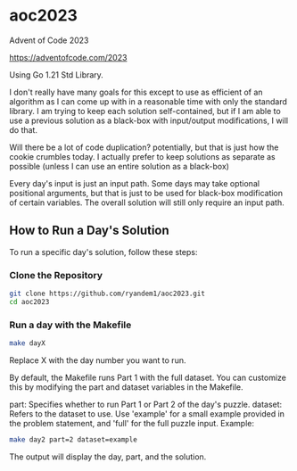 # aoc2023
Advent of Code 2023

https://adventofcode.com/2023

Using Go 1.21 Std Library.

I don't really have many goals for this except to use as efficient of an algorithm as I can come up with
in a reasonable time with only the standard library. I am trying to keep each solution self-contained, but
if I am able to use a previous solution as a black-box with input/output modifications, I will do that.

Will there be a lot of code duplication? potentially, but that is just how the cookie crumbles today. I actually prefer
to keep solutions as separate as possible (unless I can use an entire solution as a black-box)

Every day's input is just an input path. Some days may take optional positional arguments, but that is just to be used 
for black-box modification of certain variables. The overall solution will still only require an input path.

## How to Run a Day's Solution
To run a specific day's solution, follow these steps:

### Clone the Repository

```bash
git clone https://github.com/ryandem1/aoc2023.git
cd aoc2023
```

### Run a day with the Makefile

```bash
make dayX
```
Replace X with the day number you want to run.

By default, the Makefile runs Part 1 with the full dataset. You can customize this by modifying the part and dataset variables in the Makefile.

part: Specifies whether to run Part 1 or Part 2 of the day's puzzle.
dataset: Refers to the dataset to use. Use 'example' for a small example provided in the problem statement, and 'full' for the full puzzle input.
Example:

```bash
make day2 part=2 dataset=example
```

The output will display the day, part, and the solution.
